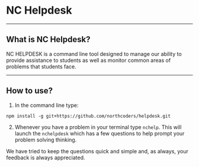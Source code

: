# NC Helpdesk

----
## What is NC Helpdesk?

NC HELPDESK is a command line tool designed to manage our ability to provide assistance to students as well as monitor common areas of problems that students face.

----
## How to use?
1. In the command line type: 

```
npm install -g git+https://github.com/northcoders/helpdesk.git
```

2. Whenever you have a problem in your terminal type ```nchelp```. This will launch the `nchelpdesk` which has a few questions to help prompt your problem solving thinking.

We have tried to keep the questions quick and simple and, as always, your feedback is always appreciated.
